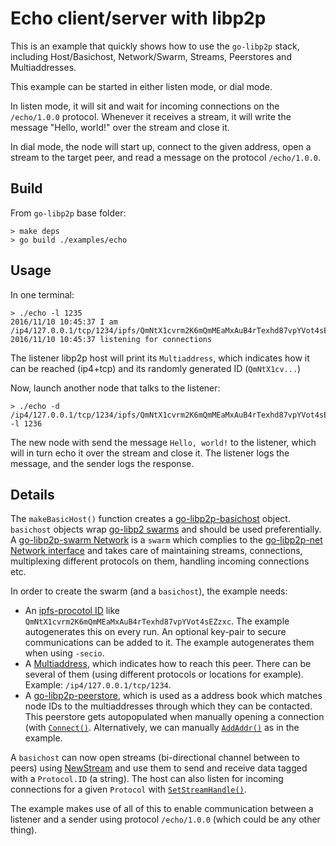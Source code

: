 # Echo client/server with libp2p

This is an example that quickly shows how to use the `go-libp2p` stack,
including Host/Basichost, Network/Swarm, Streams, Peerstores and
Multiaddresses.

This example can be started in either listen mode, or dial mode.

In listen mode, it will sit and wait for incoming connections on the
`/echo/1.0.0` protocol. Whenever it receives a stream, it will write the
message "Hello, world!" over the stream and close it.

In dial mode, the node will start up, connect to the given address, open a
stream to the target peer, and read a message on the protocol `/echo/1.0.0`.

## Build

From `go-libp2p` base folder:

```
> make deps
> go build ./examples/echo
```

## Usage

In one terminal:

```
> ./echo -l 1235
2016/11/10 10:45:37 I am /ip4/127.0.0.1/tcp/1234/ipfs/QmNtX1cvrm2K6mQmMEaMxAuB4rTexhd87vpYVot4sEZzxc
2016/11/10 10:45:37 listening for connections
```

The listener libp2p host will print its `Multiaddress`, which indicates how it
can be reached (ip4+tcp) and its randomly generated ID (`QmNtX1cv...`)

Now, launch another node that talks to the listener:

```
> ./echo -d /ip4/127.0.0.1/tcp/1234/ipfs/QmNtX1cvrm2K6mQmMEaMxAuB4rTexhd87vpYVot4sEZzxc -l 1236
```


The new node with send the message `Hello, world!` to the
listener, which will in turn echo it over the stream and close it. The
listener logs the message, and the sender logs the response.


## Details

The `makeBasicHost()` function creates a
[go-libp2p-basichost](https://godoc.org/github.com/libp2p/go-libp2p/p2p/host/basic)
object. `basichost` objects wrap
[go-libp2 swarms](https://godoc.org/github.com/libp2p/go-libp2p-swarm#Swarm)
and should be used preferentially. A
[go-libp2p-swarm Network](https://godoc.org/github.com/libp2p/go-libp2p-swarm#Network)
is a `swarm` which complies to the
[go-libp2p-net Network interface](https://godoc.org/github.com/libp2p/go-libp2p-net#Network)
and takes care of maintaining streams, connections, multiplexing different
protocols on them, handling incoming connections etc.

In order to create the swarm (and a `basichost`), the example needs:

  * An
    [ipfs-procotol ID](https://godoc.org/github.com/libp2p/go-libp2p-peer#ID)
    like `QmNtX1cvrm2K6mQmMEaMxAuB4rTexhd87vpYVot4sEZzxc`. The example
    autogenerates this on every run. An optional key-pair to secure
    communications can be added to it. The example autogenerates them when
    using `-secio`.
  * A [Multiaddress](https://godoc.org/github.com/multiformats/go-multiaddr),
    which indicates how to reach this peer. There can be several of them
    (using different protocols or locations for example). Example:
    `/ip4/127.0.0.1/tcp/1234`.
  * A
    [go-libp2p-peerstore](https://godoc.org/github.com/libp2p/go-libp2p-peerstore),
    which is used as a address book which matches node IDs to the
    multiaddresses through which they can be contacted. This peerstore gets
    autopopulated when manually opening a connection (with
    [`Connect()`](https://godoc.org/github.com/libp2p/go-libp2p/p2p/host/basic#BasicHost.Connect). Alternatively,
    we can manually
    [`AddAddr()`](https://godoc.org/github.com/libp2p/go-libp2p-peerstore#AddrManager.AddAddr)
    as in the example.

A `basichost` can now open streams (bi-directional channel between to peers)
using
[NewStream](https://godoc.org/github.com/libp2p/go-libp2p/p2p/host/basic#BasicHost.NewStream)
and use them to send and receive data tagged with a `Protocol.ID` (a
string). The host can also listen for incoming connections for a given
`Protocol` with
[`SetStreamHandle()`](https://godoc.org/github.com/libp2p/go-libp2p/p2p/host/basic#BasicHost.SetStreamHandler).

The example makes use of all of this to enable communication between a
listener and a sender using protocol `/echo/1.0.0` (which could be any other thing).
